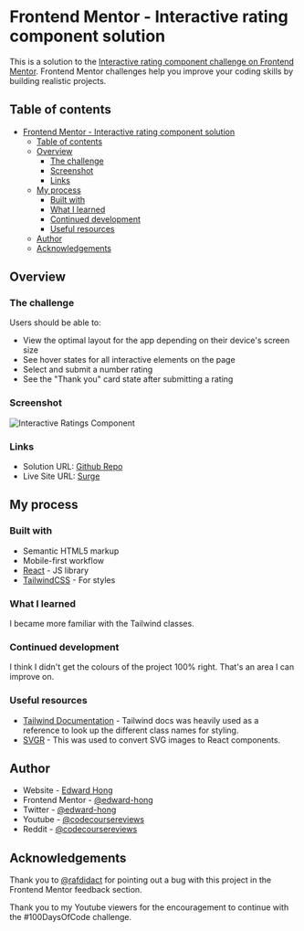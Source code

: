 # Frontend Mentor - Interactive rating component solution

This is a solution to the [Interactive rating component challenge on Frontend Mentor](https://www.frontendmentor.io/challenges/interactive-rating-component-koxpeBUmI). Frontend Mentor challenges help you improve your coding skills by building realistic projects.

## Table of contents

- [Frontend Mentor - Interactive rating component solution](#frontend-mentor---interactive-rating-component-solution)
  - [Table of contents](#table-of-contents)
  - [Overview](#overview)
    - [The challenge](#the-challenge)
    - [Screenshot](#screenshot)
    - [Links](#links)
  - [My process](#my-process)
    - [Built with](#built-with)
    - [What I learned](#what-i-learned)
    - [Continued development](#continued-development)
    - [Useful resources](#useful-resources)
  - [Author](#author)
  - [Acknowledgements](#acknowledgements)

## Overview

### The challenge

Users should be able to:

- View the optimal layout for the app depending on their device's screen size
- See hover states for all interactive elements on the page
- Select and submit a number rating
- See the "Thank you" card state after submitting a rating

### Screenshot

![Interactive Ratings Component](https://i.imgur.com/E25BHfO.png)

### Links

- Solution URL: [Github Repo](https://github.com/Code-Course-Reviews/100-days-of-code/tree/main/interactive-rating-component)
- Live Site URL: [Surge](https://interactive-ratings-component.surge.sh)

## My process

### Built with

- Semantic HTML5 markup
- Mobile-first workflow
- [React](https://reactjs.org/) - JS library
- [TailwindCSS](https://tailwindcss.com/) - For styles

### What I learned

I became more familiar with the Tailwind classes.

### Continued development

I think I didn't get the colours of the project 100% right. That's an area I can improve on.

### Useful resources

- [Tailwind Documentation](https://tailwindcss.com/docs/installation) - Tailwind docs was heavily used as a reference to look up the different class names for styling.
- [SVGR](https://react-svgr.com/playground/) - This was used to convert SVG images to React components.

## Author

- Website - [Edward Hong](https://edwardhong.tech)
- Frontend Mentor - [@edward-hong](https://www.frontendmentor.io/profile/edward-hong)
- Twitter - [@edward-hong](https://twitter.com/codecourserevs)
- Youtube - [@codecoursereviews](https://www.youtube.com/channel/UCMZA3I7RsWzerxqeTQf_VHQ)
- Reddit - [@codecoursereviews](https://www.reddit.com/user/codecoursereviews)

## Acknowledgements

Thank you to [@rafdidact](https://www.frontendmentor.io/profile/rafdidact) for pointing out a bug with this project in the Frontend Mentor feedback section.

Thank you to my Youtube viewers for the encouragement to continue with the #100DaysOfCode challenge.
